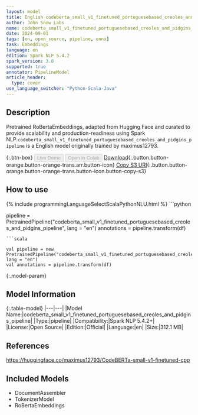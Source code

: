 ```yaml
---
layout: model
title: English codeberta_small_v1_finetuned_portuguesebased_creoles_and_pidgins_pipeline pipeline RoBertaEmbeddings from maximus12793
author: John Snow Labs
name: codeberta_small_v1_finetuned_portuguesebased_creoles_and_pidgins_pipeline
date: 2024-09-01
tags: [en, open_source, pipeline, onnx]
task: Embeddings
language: en
edition: Spark NLP 5.4.2
spark_version: 3.0
supported: true
annotator: PipelineModel
article_header:
  type: cover
use_language_switcher: "Python-Scala-Java"
---
```


## Description

Pretrained RoBertaEmbeddings, adapted from Hugging Face and curated to provide scalability and production-readiness using Spark NLP.`codeberta_small_v1_finetuned_portuguesebased_creoles_and_pidgins_pipeline` is a English model originally trained by maximus12793.

{:.btn-box}
<button class="button button-orange" disabled>Live Demo</button>
<button class="button button-orange" disabled>Open in Colab</button>
[Download](https://s3.amazonaws.com/auxdata.johnsnowlabs.com/public/models/codeberta_small_v1_finetuned_portuguesebased_creoles_and_pidgins_pipeline_en_5.4.2_3.0_1725191834726.zip){:.button.button-orange.button-orange-trans.arr.button-icon}
[Copy S3 URI](s3://auxdata.johnsnowlabs.com/public/models/codeberta_small_v1_finetuned_portuguesebased_creoles_and_pidgins_pipeline_en_5.4.2_3.0_1725191834726.zip){:.button.button-orange.button-orange-trans.button-icon.button-copy-s3}

## How to use



<div class="tabs-box" markdown="1">
{% include programmingLanguageSelectScalaPythonNLU.html %}
```python

pipeline = PretrainedPipeline("codeberta_small_v1_finetuned_portuguesebased_creoles_and_pidgins_pipeline", lang = "en")
annotations =  pipeline.transform(df)   

```
```scala

val pipeline = new PretrainedPipeline("codeberta_small_v1_finetuned_portuguesebased_creoles_and_pidgins_pipeline", lang = "en")
val annotations = pipeline.transform(df)

```
</div>

{:.model-param}
## Model Information

{:.table-model}
|---|---|
|Model Name:|codeberta_small_v1_finetuned_portuguesebased_creoles_and_pidgins_pipeline|
|Type:|pipeline|
|Compatibility:|Spark NLP 5.4.2+|
|License:|Open Source|
|Edition:|Official|
|Language:|en|
|Size:|312.1 MB|

## References

https://huggingface.co/maximus12793/CodeBERTa-small-v1-finetuned-cpp

## Included Models

- DocumentAssembler
- TokenizerModel
- RoBertaEmbeddings